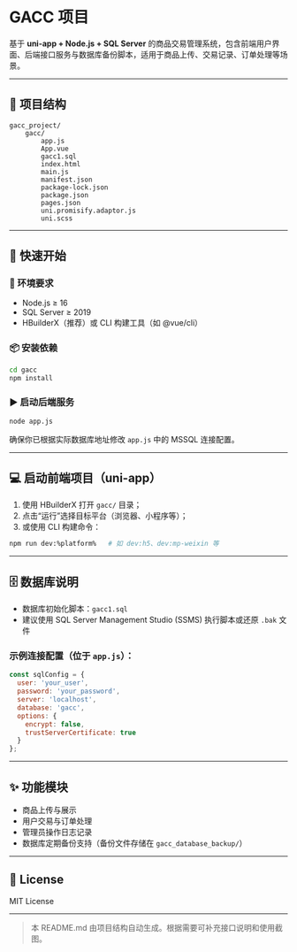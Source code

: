 # GACC 项目

基于 **uni-app + Node.js + SQL Server** 的商品交易管理系统，包含前端用户界面、后端接口服务与数据库备份脚本，适用于商品上传、交易记录、订单处理等场景。

---

## 📁 项目结构

```
gacc_project/
    gacc/
        app.js
        App.vue
        gacc1.sql
        index.html
        main.js
        manifest.json
        package-lock.json
        package.json
        pages.json
        uni.promisify.adaptor.js
        uni.scss
```

---

## 🚀 快速开始

### 🔧 环境要求

- Node.js ≥ 16
- SQL Server ≥ 2019
- HBuilderX（推荐）或 CLI 构建工具（如 @vue/cli）

### 📦 安装依赖

```bash
cd gacc
npm install
```

### ▶️ 启动后端服务

```bash
node app.js
```

确保你已根据实际数据库地址修改 `app.js` 中的 MSSQL 连接配置。

---

## 💻 启动前端项目（uni-app）

1. 使用 HBuilderX 打开 `gacc/` 目录；
2. 点击“运行”选择目标平台（浏览器、小程序等）；
3. 或使用 CLI 构建命令：

```bash
npm run dev:%platform%   # 如 dev:h5、dev:mp-weixin 等
```

---

## 🗄 数据库说明

- 数据库初始化脚本：`gacc1.sql`
- 建议使用 SQL Server Management Studio (SSMS) 执行脚本或还原 `.bak` 文件

### 示例连接配置（位于 `app.js`）：

```js
const sqlConfig = {
  user: 'your_user',
  password: 'your_password',
  server: 'localhost',
  database: 'gacc',
  options: {
    encrypt: false,
    trustServerCertificate: true
  }
};
```

---

## ✨ 功能模块

- 商品上传与展示
- 用户交易与订单处理
- 管理员操作日志记录
- 数据库定期备份支持（备份文件存储在 `gacc_database_backup/`）

---

## 📄 License

MIT License

---

> 本 README.md 由项目结构自动生成。根据需要可补充接口说明和使用截图。
